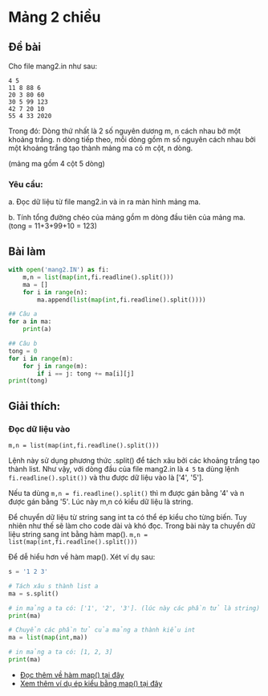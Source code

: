 # Mảng 2 chiều

## Đề bài

Cho file mang2.in như sau:

```text
4 5
11 8 88 6
20 3 80 60
30 5 99 123
42 7 20 10
55 4 33 2020
```

Trong đó: Dòng thứ nhất là 2 số nguyên dương m, n cách nhau bở một khoảng trắng. n dòng tiếp theo, mỗi dòng gồm m số nguyên cách nhau bởi một khoảng trắng tạo thành mảng ma có m cột, n dòng.

\(mảng ma gồm 4 cột 5 dòng\)

### Yêu cầu:

a. Đọc dữ liệu từ file mang2.in và in ra màn hình mảng ma.

b. Tính tổng đường chéo của mảng gồm m dòng đầu tiên của mảng ma. \(tong = 11+3+99+10 = 123\)

## Bài làm

```python
with open('mang2.IN') as fi:
    m,n = list(map(int,fi.readline().split()))
    ma = []
    for i in range(n):
        ma.append(list(map(int,fi.readline().split())))

## Câu a
for a in ma:
    print(a)

## Câu b
tong = 0
for i in range(m):
    for j in range(m):
        if i == j: tong += ma[i][j]
print(tong)
```

## Giải thích:

### Đọc dữ liệu vào

`m,n = list(map(int,fi.readline().split()))`

Lệnh này sử dụng phương thức .split\(\) để tách xâu bởi các khoảng trắng tạo thành list. Như vậy, với dòng đầu của file mang2.in là `4 5` ta dùng lệnh `fi.readline().split())` và thu được dữ liệu vào là \['4', '5'\].

Nếu ta dùng `m,n = fi.readline().split()` thì m được gán bằng '4' và n được gán bằng '5'. Lúc này m,n có kiểu dữ liệu là string.

Để chuyển dữ liệu từ string sang int ta có thể ép kiểu cho từng biến. Tuy nhiên như thế sẽ làm cho code dài và khó đọc. Trong bài này ta chuyển dữ liệu string sang int bằng hàm map\(\). `m,n = list(map(int,fi.readline().split()))`

Để dễ hiểu hơn về hàm map\(\). Xét ví dụ sau:

```python
s = '1 2 3'

# Tách xâu s thành list a
ma = s.split() 

# in mảng a ta có: ['1', '2', '3']. (lúc này các phần tử là string)
print(ma)

# Chuyển các phần tử của mảng a thành kiểu int
ma = list(map(int,ma))

# in mảng a ta có: [1, 2, 3]
print(ma)
```

* [Đọc thêm về hàm map\(\) tại đây](https://python.dainganxanh.com/phu-luc/ham-map)
* [Xem thêm ví dụ ép kiểu bằng map\(\) tại đây](https://python.dainganxanh.com/phu-luc/ghi-chep-hau-truong#ep-kieu-phan-tu-list)

